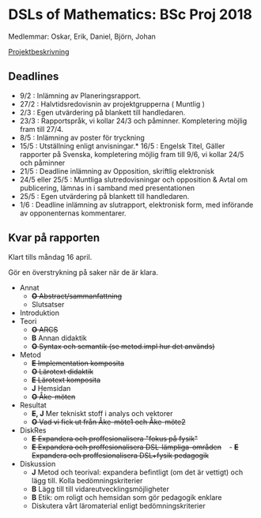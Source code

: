 # DSLs of Mathematics: BSc Proj 2018

Medlemmar: Oskar, Erik, Daniel, Björn, Johan

[Projektbeskrivning](DSLsofMath_andra_kurser.md)


## Deadlines
* 9/2  : Inlämning av Planeringsrapport.
* 27/2 : Halvtidsredovisnin av projektgrupperna ( Muntlig )
* 2/3  : Egen utvärdering på blankett till handledaren.
* 23/3 : Rapportspråk, vi kollar 24/3 och påminner. Kompletering möjlig fram till 27/4.
* 8/5  : Inlämning av poster för tryckning
* 15/5 : Utställning enligt anvisningar.* 16/5 : Engelsk Titel, Gäller rapporter på Svenska, kompletering möjlig fram till 9/6, vi kollar 24/5 och påminner
* 21/5 : Deadline inlämning av Opposition, skriftlig elektronisk
* 24/5 eller 25/5 : Muntliga slutredovisningar och opposition & Avtal om publicering, lämnas in i samband med presentationen
* 25/5 : Egen utvärdering på blankett till handledaren.
* 1/6 : Deadline inlämning av slutrapport, elektronisk form, med införande av opponenternas kommentarer.


## Kvar på rapporten

Klart tills måndag 16 april.

Gör en överstrykning på saker när de är klara.

- Annat
    - ~~**O** Abstract/sammanfattning~~
    - Slutsatser
- Introduktion
- Teori
    - ~~**O** ARCS~~
    - **B** Annan didaktik
    - ~~**O** Syntax och semantik (se metod.impl hur det används)~~
- Metod
    - ~~**E** Implementation komposita~~
    - ~~**O** Lärotext didaktik~~
    - ~~**E** Lärotext komposita~~
    - **J** Hemsidan
    - ~~**O** Åke-möten~~
- Resultat
    - **~~E~~, J** Mer tekniskt stoff i analys och vektorer
    - ~~**O** Vad vi fick ut från Åke-möte1 och Åke-möte2~~
- DiskRes
    - ~~**E** Expandera och proffesionalisera "fokus på fysik"~~
    - ~~**E** Expandera och proffesionalisera DSL-lämpliga-områden~~
    - ~~**E** Expandera och proffesionalisera DSL+fysik pedagogik~~
- Diskussion
    - **J** Metod och teorival: expandera befintligt (om det är vettigt) och lägg till. Kolla bedömningskriterier
    - **B** Lägg till till vidareutvecklingsmöjligheter
    - **B** Etik: om roligt och hemsidan som gör pedagogik enklare
    - Diskutera vårt läromaterial enligt bedömningskriterier










